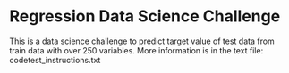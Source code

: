 # Regression Data Science Challenge

This is a data science challenge to predict target value of test data from train data with over 250 variables.  More information is in the text file: codetest_instructions.txt
